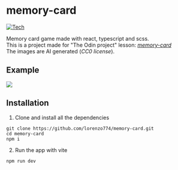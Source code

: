 # memory-card

[![Tech](https://skillicons.dev/icons?i=ts,react,scss)](https://skillicons.dev)

Memory card game made with react, typescript and scss.<br />
This is a project made for "The Odin project" lesson: <a href="https://www.theodinproject.com/lessons/node-path-javascript-memory-card"><i>memory-card</i></a><br />
The images are AI generated (<i>CC0 license</i>).

## Example

<img src="https://i.imgur.com/BZSbILC.png" />

## Installation

1. Clone and install all the dependencies

```
git clone https://github.com/lorenzo774/memory-card.git
cd memory-card
npm i
```

2. Run the app with vite

```
npm run dev
```
